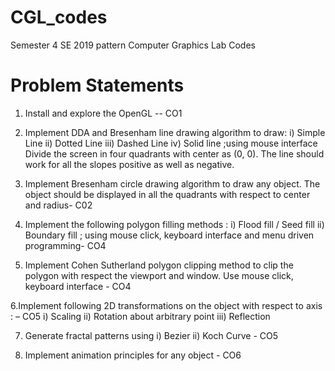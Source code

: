 # CGL_codes
Semester 4 SE 2019 pattern Computer Graphics Lab Codes

# Problem Statements
1. Install and explore the OpenGL -- CO1

2. Implement DDA and Bresenham line drawing algorithm to draw: i) Simple Line ii) Dotted Line 
iii) Dashed Line iv) Solid line ;using mouse interface Divide the screen in four quadrants with 
center as (0, 0). The line should work for all the slopes positive as well as negative.

3. Implement Bresenham circle drawing algorithm to draw any object. The object should be 
displayed in all the quadrants with respect to center and radius- C02

4. Implement the following polygon filling methods : i) Flood fill / Seed fill ii) Boundary fill ; using 
mouse click, keyboard interface and menu driven programming- CO4

5. Implement Cohen Sutherland polygon clipping method to clip the polygon with respect the 
viewport and window. Use mouse click, keyboard interface - CO4

6.Implement following 2D transformations on the object with respect to axis : – CO5
i) Scaling ii) Rotation about arbitrary point iii) Reflection

7. Generate fractal patterns using i) Bezier ii) Koch Curve - CO5

8. Implement animation principles for any object - CO6
